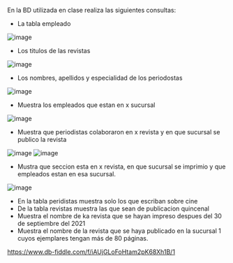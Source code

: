 En la BD utilizada en clase realiza las siguientes consultas:

* La tabla empleado

![image](https://user-images.githubusercontent.com/104279688/172027554-5b7a64ae-88e0-4755-b263-83db47b27419.png)

* Los titulos de las revistas

![image](https://user-images.githubusercontent.com/104279688/172027754-cb793987-f42e-427a-b80d-dad48594e394.png)

* Los nombres, apellidos y especialidad de los periodostas

![image](https://user-images.githubusercontent.com/104279688/172027930-113a533a-1931-4987-86c7-01b7ff15c1ab.png)

* Muestra los empleados que estan en x sucursal

![image](https://user-images.githubusercontent.com/104279688/172028831-eb653874-de32-443b-9545-efb72028f2fa.png)

* Muestra que periodistas colaboraron en x revista y en que sucursal se publico la revista

![image](https://user-images.githubusercontent.com/104279688/172038071-68692516-65cf-494a-a6a0-5ca9676f9453.png)
![image](https://user-images.githubusercontent.com/104279688/172279506-3375752d-e4be-41cc-b360-17ecb74a228d.png)


* Mustra que seccion esta en x revista, en que sucursal se imprimio y que empleados estan en esa sucursal.

![image](https://user-images.githubusercontent.com/104279688/172289570-e2c48e56-52cb-4e39-81f5-6e2ef671521a.png)

* En la tabla peridistas muestra solo los que escriban sobre cine
* De la tabla revistas muestra las que sean de publicacion quincenal
* Muestra el nombre de ka revista que se hayan impreso despues del 30 de septiembre del 2021
* Muestra el nombre de la revista que se haya publicado en la sucursal 1 cuyos ejemplares tengan más de 80 páginas.

https://www.db-fiddle.com/f/iAUjGLoFoHtam2pK68Xh1B/1

